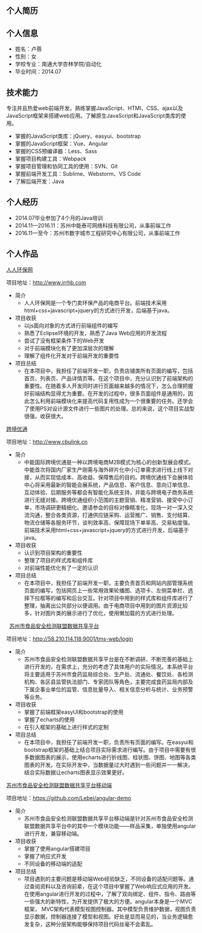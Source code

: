 ## 个人简历

## 个人信息

* 姓名：卢蓓
* 性别：女
* 学校专业：南通大学杏林学院/自动化
* 毕业时间：2014.07 
 
## 技术能力

专注并且热爱web前端开发，熟练掌握JavaScript、HTMl、CSS、ajax以及JavaScript框架来搭建web应用。了解原生JavaScript和JavaScript类库的使用。

* 掌握的JavaScript类库：jQuery、easyui、bootstrap
* 掌握的JavaScript框架：Vue、Angular
* 掌握的CSS预编译器：Less、Sass
* 掌握项目构建工具：Webpack
* 掌握项目管理和协同工具的使用：SVN、Git
* 掌握前端开发工具：Sublime、Webstorm、VS Code
* 了解后端开发：Java
 
## 个人经历

* 2014.07毕业参加了4个月的Java培训
* 2014.11—2016.11：苏州中能泰可网络科技有限公司，从事前端工作
* 2016.11—至今：苏州市数字城市工程研究中心有限公司，从事前端工作

## 个人作品

[人人环保网](http://www.irrhb.com)

项目地址：http://www.irrhb.com 

* 简介
    *  人人环保网是一个专门卖环保产品的电商平台。前端技术采用html+css+javascript+jquery的方式进行开发，后端基于java。
* 项目收获
    *  以js面向对象的方式进行前端组件的编写
    *  熟悉了Eclipse环境的开发，熟悉了Java Web应用的开发流程
    *  尝试了没有框架条件下的Web开发
    *  对于前端模块化有了更加深层次的理解
    *  理解了组件化开发对于前端开发的重要性
* 项目总结
    *  在本项目中，我担任了前端开发一职，负责店铺类所有页面的编写，包括首页、列表页、产品详情页等。在这个项目中，充分认识到了前端架构的重要性。在随着多人开发同时进行页面越来越多的情况下，怎么合理把握好前端结构显得尤为重要。在开发的过程中，很多页面组件是通用的，因此怎么利用前端模块化来提高代码复用性成为一个很重要的任务。还学会了使用PS对设计源文件进行一些图片的处理。总的来说，这个项目实战型很强，收获很大。

[跨境优通](http://www.cbulink.cn)

项目地址：http://www.cbulink.cn

* 简介
    *  中能国际跨境优通是一种以跨境电商M2B模式为核心的创新型展会模式。中能首次将国内厂家生产刚需与海外碎片化中小订单需求进行线上线下对接，从而实现低成本、高收益、保障售后的目的。跨境优通线下会展体验中心将采用最新的智能会展系统，产品信息、客户信息、意向订单信息、互动体验、后期服务等都会有智能化系统支持，并能与跨境电子商务系统进行无缝对接。跨境优通组织小范围的主题营销、精准营销、接受中小订单，市场调研更精细化、邀请参会的目标对像精准化，现场一对一深入交流沟通，整合各类资源，打通供应链采购、运营推广、销售、支付结算、物流仓储等各服务环节，谈判效率高、保障现场下单率高、交易粘度强。前端技术采用html+css+javascript+jquery的方式进行开发，后端基于java。
* 项目收获
    *  认识到项目架构的重要性
    *  整理了项目的样式库和组件库
    *  对前端性能优化有了一定的认识
* 项目总结
    *  在本项目中，我担任了前端开发一职，主要负责首页和网站内部管理系统页面的编写，包括网页上一些常用效果轮播图、选项卡、左侧菜单栏、选择下拉框等的编写和后台交互。针对项目中用到的样式库和组件库进行了整理，抽离出公共部分以便调用。由于电商项目中用到的图片资源比较多，针对图片类的展示进行了优化，使用懒加载的方式进行处理。    
    
 
[苏州市食品安全检测联盟数据共享平台](http://58.210.114.118:9001/tms-web/login)

项目地址：http://58.210.114.118:9001/tms-web/login 

* 简介
    *  苏州市食品安全检测联盟数据共享平台是在不断调研、不断完善的基础上进行开发的，在需求上，充分的考虑了具体用户的实际情况。本系统平台将主要适用于苏州市食药监局综合处、生产处、流通处、餐饮处、各检测机构、各区县监管执法部门、专家团队等角色，主要完成食药监局内部及下属企事业单位的监管、信息批量导入、相关信息分析与统计、业务预警等业务。
* 项目收获
    *  掌握了前端框架easyUI和bootstrap的使用
    *  掌握了echarts的使用
    *  在引入框架的基础上进行样式的定制
* 项目总结
    *  在本项目中，我担任了前端开发一职，负责所有页面的编写。在easyui和bootstrap框架的基础上结合项目实际需求进行编写。由于项目中需要有很多数据图表的展示，使用echarts进行折线图、柱状图、饼图、地图等各类图表的开发。在实际开发中，当数据量过大时遇到一些问题并一一解决，结合实际数据让echarts图表显示效果更好。  
    
[苏州市食品安全检测联盟数据共享平台移动端](https://github.com/Lebei/angular-demo)

项目地址：https://github.com/Lebei/angular-demo 

* 简介
    *  苏州市食品安全检测联盟数据共享平台移动端是针对苏州市食品安全检测联盟数据共享平台中的其中一个模块功能——样品采集，单独使用angular进行开发，兼容移动端。
* 项目收获
    *  掌握了使用angular搭建项目
    *  掌握了响应式开发
    *  不同设备的移动端的适配
* 项目总结
    *  项目遇到的主要问题是移动端Web经验缺乏，不同设备的适配问题等。通过查阅资料以及咨询前辈，在这个项目中掌握了Web响应式应用的开发。在使用angular进行开发的过程中，了解了双向绑定、组件、指令、路由等一些强大的新特性，为开发提供了极大的方便。angular本身是一个MVC框架， MVC架构代表模型视图控制器。其中模型负责维护数据，视图负责显示数据，控制器连接了模型和视图。好处是显而易见的，当业务逻辑愈发复杂，这种分层架构能够保持项目代码丝毫不会紊乱。

